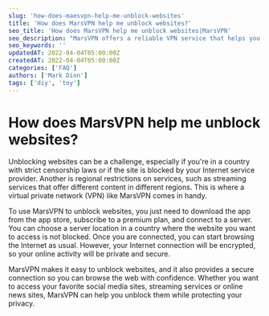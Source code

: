 ```yaml
---
slug: 'how-does-maesvpn-help-me-unblock-websites'
title: 'How does MarsVPN help me unblock websites?'
seo_title: 'How does MarsVPN help me unblock websites|MarsVPN'
seo_description: "MarsVPN offers a reliable VPN service that helps you unlock the content you want. Whether it's a web application or a streaming service, you can be untethered."
seo_keywords: ''
updatedAT: 2022-04-04T05:00:00Z
createdAT: 2022-04-04T05:00:00Z
categories: ['FAQ']
authors: ['Mark Dinn']
tags: ['diy', 'toy']
---
```


# How does MarsVPN help me unblock websites?

Unblocking websites can be a challenge, especially if you're in a country with strict censorship laws or if the site is blocked by your Internet service provider. Another is regional restrictions on services, such as streaming services that offer different content in different regions. This is where a virtual private network (VPN) like MarsVPN comes in handy.

To use MarsVPN to unblock websites, you just need to download the app from the app store, subscribe to a premium plan, and connect to a server. You can choose a server location in a country where the website you want to access is not blocked. Once you are connected, you can start browsing the Internet as usual. However, your Internet connection will be encrypted, so your online activity will be private and secure.

MarsVPN makes it easy to unblock websites, and it also provides a secure connection so you can browse the web with confidence. Whether you want to access your favorite social media sites, streaming services or online news sites, MarsVPN can help you unblock them while protecting your privacy.
